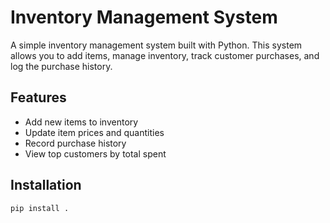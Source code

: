 # Inventory Management System
A simple inventory management system built with Python. This system allows you to add items, manage inventory, track customer purchases, and log the purchase history.

## Features
- Add new items to inventory
- Update item prices and quantities
- Record purchase history
- View top customers by total spent

## Installation
```sh
pip install .

